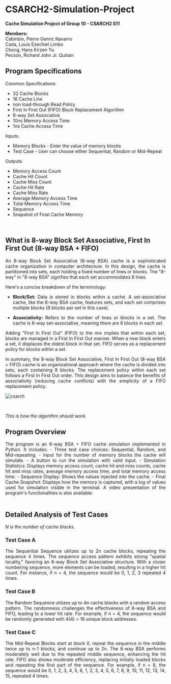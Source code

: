 # CSARCH2-Simulation-Project

**Cache Simulation Project of Group 10 - CSARCH2 S11**

**Members:** <br>
Cabinbin, Pierre Genric Navarro <br>
Cada, Louis Ezechiel Limbo <br>
Chong, Hans Kirzen Yu <br>
Pecson, Richard John Jr. Quitain <br>

## Program Specifications
Common Specifications
 * 32 Cache Blocks
 * 16 Cache Line
 *  non load-through Read Policy
 * First In First Out (FIFO) Block Replacement Algorithm
 * 8-way Set Associative
 * 10ns Memory Access Time
 * 1ns Cache Access Time

Inputs
* Memory Blocks - Enter the value of memory blocks
* Test Case - User can choose either Sequential, Random or Mid-Repeat

Outputs
* Memory Access Count
* Cache Hit Count
* Cache Miss Count
* Cache Hit Rate
* Cache Miss Rate
* Average Memory Access Time
* Total Memory Access Time
* Sequence
* Snapshot of Final Cache Memory
<br>

## What is 8-way Block Set Associative, First In First Out (8-way BSA + FIFO)

<div align="justify">An 8-way Block Set Associative (8-way BSA) cache is a sophisticated cache organization in computer architecture. In this design, the cache is partitioned into sets, each holding a fixed number of lines or blocks. The "8-way" in "8-way BSA" signifies that each set accommodates 8 lines.

Here's a concise breakdown of the terminology:

- **Block/Set:** Data is stored in blocks within a cache. A set-associative cache, like the 8-way BSA cache, features sets, and each set comprises multiple blocks (8 blocks per set in this case).

- **Associativity:** Refers to the number of lines or blocks in a set. The cache is 8-way set-associative, meaning there are 8 blocks in each set.

Adding "First In First Out" (FIFO) to the mix implies that within each set, blocks are managed in a First In First Out manner. When a new block enters a set, it displaces the oldest block in that set. FIFO serves as a replacement policy for blocks within a set.

In summary, the 8-way Block Set Associative, First In First Out (8-way BSA + FIFO) cache is an organizational approach where the cache is divided into sets, each containing 8 blocks. The replacement policy within each set follows a First In First Out order. This design aims to balance the benefits of associativity (reducing cache conflicts) with the simplicity of a FIFO replacement policy.</div>

![csarch](https://github.com/richjpex/CSARCH2-Simulation-Project/assets/148311130/ff4c49bc-3252-4b98-95af-8d606e4b8f46)

<br>

*This is how the algorithm should work.*

## Program Overview

<div align="justify">The program is an 8-way BSA + FIFO cache simulation implemented in Python. It includes:
- Three test case choices: Sequential, Random, and Mid-repeating.
- Input for the number of memory blocks the cache will simulate.
- A button to run the simulation with valid input.
- Simulation Statistics: Displays memory access count, cache hit and miss counts, cache hit and miss rates, average memory access time, and total memory access time.
- Sequence Display: Shows the values injected into the cache.
- Final Cache Snapshot: Displays how the memory is captured, with a log of values used for simulation visible in the terminal. A video presentation of the program's functionalities is also available.</div>

<br>

## Detailed Analysis of Test Cases

*N is the number of cache blocks.*

### Test Case A

<div align="justify">The Sequential Sequence utilizes up to 2n cache blocks, repeating the sequence 4 times. The sequence access pattern exhibits strong "spatial locality," favoring an 8-way Block Set Associative structure. With a closer numbering sequence, more elements can be loaded, resulting in a higher hit count. For instance, if n = 4, the sequence would be 0, 1, 2, 3 repeated 4 times.</div>

### Test Case B

<div align="justify">The Random Sequence utilizes up to 4n cache blocks with a random access pattern. The randomness challenges the effectiveness of 8-way BSA and FIFO, leading to a lower hit rate. For example, if n = 4, the sequence would be randomly generated with 4(4) = 16 unique block addresses.</div>

### Test Case C

<div align="justify">The Mid-Repeat Blocks start at block 0, repeat the sequence in the middle twice up to n-1 blocks, and continue up to 2n. The 8-way BSA performs moderately well due to the repeated middle sequence, enhancing the hit rate. FIFO also shows moderate efficiency, replacing initially loaded blocks and repeating the first part of the sequence. For example, if n = 8, the sequence would be 0, 1, 2, 3, 4, 5, 6, 1, 2, 3, 4, 5, 6, 7, 8, 9, 10, 11, 12, 13, 14, 15, repeated 4 times.</div>
